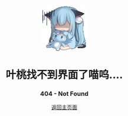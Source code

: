 <div style="text-align:center;">
<img alt="Logo" src=".\media\sadcat.jpg" width="128px" height="128px" style="border-radius: 25%" align="center"/>

# 叶桃找不到界面了喵呜....
### 404 - Not Found
 [返回主页面](/main_page.md)
</div>
